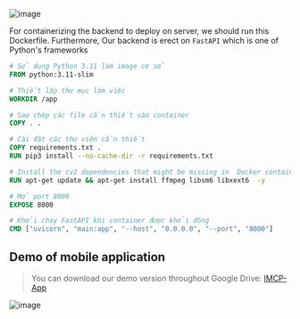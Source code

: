 ![image](https://github.com/user-attachments/assets/f63f8add-2e4d-45b9-ac22-807c986b4ff0)


For containerizing the backend to deploy on server, we should run this Dockerfile. Furthermore, Our backend is erect on `FastAPI` which is one of Python's frameworks
```Dockerfile
# Sử dụng Python 3.11 làm image cơ sở
FROM python:3.11-slim

# Thiết lập thư mục làm việc
WORKDIR /app

# Sao chép các file cần thiết vào container
COPY . .

# Cài đặt các thư viện cần thiết
COPY requirements.txt .
RUN pip3 install --no-cache-dir -r requirements.txt

# Install the cv2 dependencies that might be missing in  Docker container 
RUN apt-get update && apt-get install ffmpeg libsm6 libxext6  -y

# Mở port 8000
EXPOSE 8000

# Khởi chạy FastAPI khi container được khởi động
CMD ["uvicorn", "main:app", "--host", "0.0.0.0", "--port", "8000"]
```

## Demo of mobile application

> You can download our demo version throughout Google Drive: [IMCP-App](https://drive.google.com/file/d/1LTtTZdT5CoxR1aNKOGvYbTv6GAtE2nUJ/view?usp=drive_link)

![image](https://github.com/user-attachments/assets/9d0ef6cc-d816-49b5-af7b-c3fef1dac79c)
